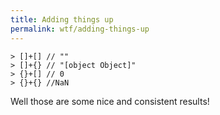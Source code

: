 ```yaml
---
title: Adding things up
permalink: wtf/adding-things-up
---
```


```
> []+[] // ""
> []+{} // "[object Object]"
> {}+[] // 0
> {}+{} //NaN
```

Well those are some nice and consistent results!
